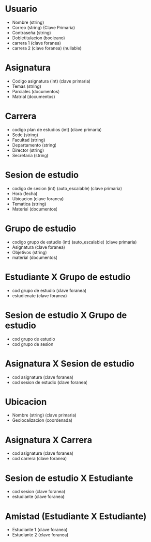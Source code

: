 # Usuario
* Nombre (string)
* Correo (string) (Clave Primaria)
* Contraseña (string)
* Dobletitulacion (booleano)
* carrera 1 (clave foranea)
* carrera 2 (clave foranea) (nullable)

# Asignatura
* Codigo asignatura (int) (clave primaria)
* Temas (string)
* Parciales (documentos)
* Matrial (documentos)

# Carrera
* codigo plan de estudios (int) (clave primaria)
* Sede (string)
* Facultad (string)
* Departamento (string)
* Director (string)
* Secretaria (string)

# Sesion de estudio
* codigo de sesion (int) (auto_escalable) (clave primaria)
* Hora (fecha)
* Ubicacion (clave foranea)
* Tematica (string)
* Material (documentos)

# Grupo de estudio
* codigo grupo de estudio (int) (auto_escalable) (clave primaria)
* Asignatura (clave foranea)
* Objetivos (string)
* material (documentos)

# Estudiante X Grupo de estudio
* cod grupo de estudio (clave foranea)
* estudienate (clave foranea)

# Sesion de estudio X Grupo de estudio
* cod grupo de estudio
* cod grupo de sesion

# Asignatura X Sesion de estudio
* cod asignatura (clave foranea)
* cod sesion de estudio (clave foranea)

# Ubicacion
* Nombre (string) (clave primaria)
* Geolocalizacion (coordenada)

# Asignatura X Carrera
* cod asignatura (clave foranea)
* cod carrera (clave foranea)

# Sesion de estudio X Estudiante
* cod sesion (clave foranea)
* estudiante (clave foranea)

# Amistad (Estudiante X Estudiante)
* Estudiante 1 (clave foranea)
* Estudiante 2 (clave foranea)
